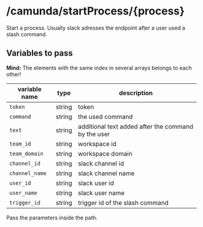 # /camunda/startProcess/{process}

Start a process. Usually slack adresses the endpoint after a user used a slash command.


## Variables to pass

**Mind:** The elements with the same index in several arrays belongs to each other!

| variable name  | type | description |
| ------------- | ------------- | ------------- | 
| `token` | string  | token |
| `command` | string | the used command |
| `text` | string  | additional text added after the command by the user |
| `team_id` | string | workspace id |
| `team_domain` | string | workspace domain |
| `channel_id` | string | slack channel id |
| `channel_name` | string | slack channel name |
| `user_id` | string | slack user id |
| `user_name` | string | slack user name |
| `trigger_id` | string | trigger id of the slash command |

Pass the parameters inside the path. 
